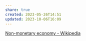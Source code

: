 ```yaml
---
share: true
created: 2023-05-26T14:51
updated: 2023-10-06T16:09
---
```

[Non-monetary economy - Wikipedia](https://en.wikipedia.org/wiki/Non-monetary_economy)

